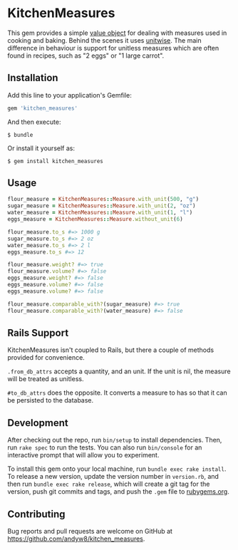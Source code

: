 # KitchenMeasures

This gem provides a simple [value object][] for dealing with measures used in
cooking and baking. Behind the scenes it uses [unitwise]. The main difference in
behaviour is support for unitless measures which are often found in recipes, such
as "2 eggs" or "1 large carrot".

## Installation

Add this line to your application's Gemfile:

```ruby
gem 'kitchen_measures'
```

And then execute:

    $ bundle

Or install it yourself as:

    $ gem install kitchen_measures

## Usage

```ruby
flour_measure = KitchenMeasures::Measure.with_unit(500, "g")
sugar_measure = KitchenMeasures::Measure.with_unit(2, "oz")
water_measure = KitchenMeasures::Measure.with_unit(1, "l")
eggs_measure = KitchenMeasures::Measure.without_unit(6)

flour_measure.to_s #=> 1000 g
sugar_measure.to_s #=> 2 oz
water_measure.to_s #=> 2 l
eggs_measure.to_s #=> 12

flour_measure.weight? #=> true
flour_measure.volume? #=> false
eggs_measure.weight? #=> false
eggs_measure.volume? #=> false
eggs_measure.volume? #=> false

flour_measure.comparable_with?(sugar_measure) #=> true
flour_measure.comparable_with?(water_measure) #=> false
```

## Rails Support

KitchenMeasures isn't coupled to Rails, but there a couple of methods provided
for convenience.

`.from_db_attrs` accepts a quantity, and an unit. If the unit is nil, the measure will
be treated as unitless.

`#to_db_attrs` does the opposite. It converts a measure to has so that it can be
persisted to the database.

## Development

After checking out the repo, run `bin/setup` to install dependencies. Then, run `rake spec` to run the tests. You can also run `bin/console` for an interactive prompt that will allow you to experiment.

To install this gem onto your local machine, run `bundle exec rake install`. To release a new version, update the version number in `version.rb`, and then run `bundle exec rake release`, which will create a git tag for the version, push git commits and tags, and push the `.gem` file to [rubygems.org](https://rubygems.org).

## Contributing

Bug reports and pull requests are welcome on GitHub at https://github.com/andyw8/kitchen_measures.

[value object]: https://en.wikipedia.org/wiki/Value_object
[unitwise]: https://github.com/joshwlewis/unitwise
